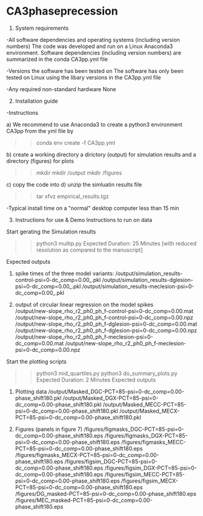 # CA3phaseprecession

1.  System requirements

-All software dependencies and operating systems (including version numbers)
The code was developed and run on a Linux Anaconda3 environment. 
Software dependencies (including version numbers) are summarized in the conda CA3pp.yml file

-Versions the software has been tested on
The software has only been tested on Linux using the libary versions in the CA3pp.yml file

-Any required non-standard hardware
None

2.  Installation guide

-Instructions

a) We recommend to use Anaconda3 to create a python3 environment CA3pp from the yml file by
>> conda env create -f CA3pp.yml

b) create a working directory a dirictory (output) for simulation results and a directory (figures) for plots
>> mkdir <ROOTDIR>
>> mkdir <ROOTDIR>/output
>> mkdir <ROOTDIR>/figures

c) copy the code into <ROOTDIR>
d) unzip the simluatin results file
>> tar xfvz empirical_results.tgz

-Typical install time on a "normal" desktop computer
less than 15 min

3.  Instructions for use & Demo
Instructions to run on data

Start gerating the Simulation results
>> python3 multip.py
Expected Duration: 25 Minutes [with reduced resolution as compared to the manuscript]

Expected outputs
1) spike times of the three model variants:
<ROOTDIR>/output/simulation_results-control-psi=0-dc_comp=0.00_.pkl
<ROOTDIR>/output/simulation_results-dglesion-psi=0-dc_comp=0.00_.pkl
<ROOTDIR>/output/simulation_results-meclesion-psi=0-dc_comp=0.00_.pkl

2) output of circular linear regression on the model spikes   
<ROOTDIR>/output/new-slope_rho_r2_ph0_ph_f-control-psi=0-dc_comp=0.00.mat
<ROOTDIR>/output/new-slope_rho_r2_ph0_ph_f-control-psi=0-dc_comp=0.00.npz
<ROOTDIR>/output/new-slope_rho_r2_ph0_ph_f-dglesion-psi=0-dc_comp=0.00.mat
<ROOTDIR>/output/new-slope_rho_r2_ph0_ph_f-dglesion-psi=0-dc_comp=0.00.npz
<ROOTDIR>/output/new-slope_rho_r2_ph0_ph_f-meclesion-psi=0-dc_comp=0.00.mat
<ROOTDIR>/output/new-slope_rho_r2_ph0_ph_f-meclesion-psi=0-dc_comp=0.00.npz

Start the plotting scripts
>> python3 mid_quartiles.py
>> python3 do_summary_plots.py
Expected Duration: 2 Minutes
Expected outputs
1) Plotting data
<ROOTDIR>/output/Masked_DGC-PCT=85-psi=0-dc_comp=0.00-phase_shift180.pkl
<ROOTDIR>/output/Masked_DGX-PCT=85-psi=0-dc_comp=0.00-phase_shift180.pkl
<ROOTDIR>/output/Masked_MECC-PCT=85-psi=0-dc_comp=0.00-phase_shift180.pkl
<ROOTDIR>/output/Masked_MECX-PCT=85-psi=0-dc_comp=0.00-phase_shift180.pkl

2) Figures (panels in figure 7)
<ROOTDIR>/figures/figmasks_DGC-PCT=85-psi=0-dc_comp=0.00-phase_shift180.eps
<ROOTDIR>/figures/figmasks_DGX-PCT=85-psi=0-dc_comp=0.00-phase_shift180.eps
<ROOTDIR>/figures/figmasks_MECC-PCT=85-psi=0-dc_comp=0.00-phase_shift180.eps
<ROOTDIR>/figures/figmasks_MECX-PCT=85-psi=0-dc_comp=0.00-phase_shift180.eps
<ROOTDIR>/figures/figsim_DGC-PCT=85-psi=0-dc_comp=0.00-phase_shift180.eps
<ROOTDIR>/figures/figsim_DGX-PCT=85-psi=0-dc_comp=0.00-phase_shift180.eps
<ROOTDIR>/figures/figsim_MECC-PCT=85-psi=0-dc_comp=0.00-phase_shift180.eps
<ROOTDIR>/figures/figsim_MECX-PCT=85-psi=0-dc_comp=0.00-phase_shift180.eps
<ROOTDIR>/figures/DG_masked-PCT=85-psi=0-dc_comp=0.00-phase_shift180.eps
<ROOTDIR>/figures/MEC_masked-PCT=85-psi=0-dc_comp=0.00-phase_shift180.eps



